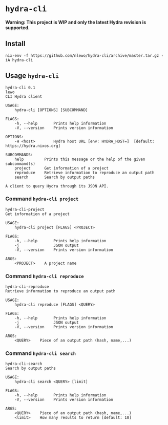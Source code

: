 # `hydra-cli`

**Warning: This project is WIP and only the latest Hydra revision is supported.**

## Install

    nix-env -f https://github.com/nlewo/hydra-cli/archive/master.tar.gz -iA hydra-cli


## Usage `hydra-cli`

    hydra-cli 0.1
    lewo
    CLI Hydra client
    
    USAGE:
        hydra-cli [OPTIONS] [SUBCOMMAND]
    
    FLAGS:
        -h, --help       Prints help information
        -V, --version    Prints version information
    
    OPTIONS:
        -H <host>        Hydra host URL [env: HYDRA_HOST=]  [default: https://hydra.nixos.org]
    
    SUBCOMMANDS:
        help         Prints this message or the help of the given subcommand(s)
        project      Get information of a project
        reproduce    Retrieve information to reproduce an output path
        search       Search by output paths
    
    A client to query Hydra through its JSON API.

### Command `hydra-cli project`

    hydra-cli-project 
    Get information of a project
    
    USAGE:
        hydra-cli project [FLAGS] <PROJECT>
    
    FLAGS:
        -h, --help       Prints help information
        -j               JSON output
        -V, --version    Prints version information
    
    ARGS:
        <PROJECT>    A project name

### Command `hydra-cli reproduce`

    hydra-cli-reproduce 
    Retrieve information to reproduce an output path
    
    USAGE:
        hydra-cli reproduce [FLAGS] <QUERY>
    
    FLAGS:
        -h, --help       Prints help information
        -j               JSON output
        -V, --version    Prints version information
    
    ARGS:
        <QUERY>    Piece of an output path (hash, name,...)

### Command `hydra-cli search`

    hydra-cli-search 
    Search by output paths
    
    USAGE:
        hydra-cli search <QUERY> [limit]
    
    FLAGS:
        -h, --help       Prints help information
        -V, --version    Prints version information
    
    ARGS:
        <QUERY>    Piece of an output path (hash, name,...)
        <limit>    How many results to return [default: 10]

